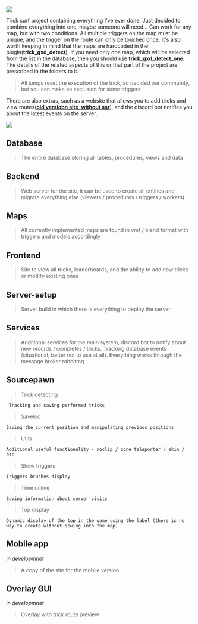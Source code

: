 <img align="center" src= "https://user-images.githubusercontent.com/66115913/129460181-8440da18-5022-467d-90bc-38842dde9800.jpg">

Trick surf project containing everything I've ever done. Just decided to combine everything into one, maybe someone will need... Can work for any map, but with two conditions. All multiple triggers on the map must be unique, and the trigger on the route can only be touched once. It's also worth keeping in mind that the maps are hardcoded in the plugin(**trick_gxd_detect**). If you need only one map, which will be selected from the list in the database, then you should use **trick_gxd_detect_one**. The details of the related aspects of this or that part of the project are prescribed in the folders to it.

> All jumps reset the execution of the trick, so decided our community, but you can make an exclusion for some triggers

There are also extras, such as a website that allows you to add tricks and view routes([**old versiobn site, without ssr**](https://github.com/Evvvai/trick-surf-frontend)), and the discord bot notifies you about the latest events on the server.

<img align="center" src= "https://user-images.githubusercontent.com/66115913/152298457-0808adb1-5fbc-45d1-9608-f6395a7de90f.png">

## Database

> The entire database storing all tables, procedures, views and data

## Backend

> Web server for the site, it can be used to create all entities and migrate everything else (viewers / procedures / triggers / workers)

## Maps

> All currently implemented maps are found in vmf / blend format with triggers and models accordingly

## Frontend

> Site to view all tricks, leaderboards, and the ability to add new tricks or modify existing ones

## Server-setup

> Server build in which there is everything to deploy the server

## Services

> Additional services for the main system, discord bot to notify about new records / completes / tricks. Tracking database events (situational, better not to use at all). Everything works through the message broker rabbitmq

## Sourcepawn

> Trick detecting

` Tracking and saving performed tricks`

> Saveloc

`Saving the current position and manipulating previous positions`

> Utils

`Additional useful functionality - noclip / zone teleporter / skin / etc`

> Show triggers

`Triggers brushes display`

> Time online

`Saving information about server visits`

> Top display

`Dynamic display of the top in the game using the label (there is no way to create without sewing into the map)`

## Mobile app

_in developmnet_

> A copy of the site for the mobile version

## Overlay GUI

_in developmnet_

> Overlay with trick route preview
